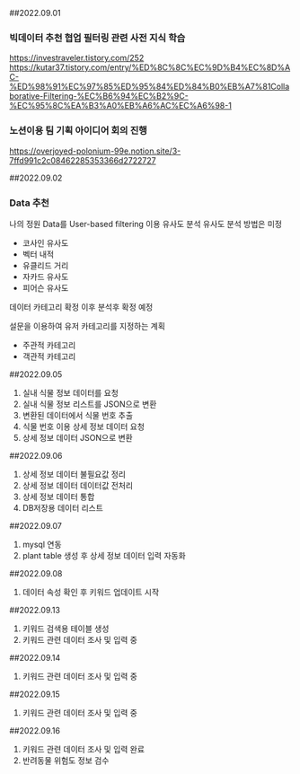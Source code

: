 ##2022.09.01

### 빅데이터 추천 협업 필터링 관련 사전 지식 학습

https://investraveler.tistory.com/252
https://kutar37.tistory.com/entry/%ED%8C%8C%EC%9D%B4%EC%8D%AC-%ED%98%91%EC%97%85%ED%95%84%ED%84%B0%EB%A7%81Collaborative-Filtering-%EC%B6%94%EC%B2%9C-%EC%95%8C%EA%B3%A0%EB%A6%AC%EC%A6%98-1

### 노션이용 팀 기획 아이디어 회의 진행

https://overjoyed-polonium-99e.notion.site/3-7ffd991c2c08462285353366d2722727

##2022.09.02

### Data 추천

나의 정원 Data를 User-based filtering 이용 유사도 분석
유사도 분석 방법은 미정

- 코사인 유사도
- 벡터 내적
- 유클리드 거리
- 자카드 유사도
- 피어슨 유사도

데이터 카테고리 확정 이후 분석후 확정 예정

설문을 이용하여 유저 카테고리를 지정하는 계획

- 주관적 카테고리
- 객관적 카테고리

##2022.09.05

1.  실내 식물 정보 데이터를 요청
2.  실내 식물 정보 리스트를 JSON으로 변환
3.  변환된 데이터에서 식물 번호 추출
4.  식물 번호 이용 상세 정보 데이터 요청
5.  상세 정보 데이터 JSON으로 변환

##2022.09.06

1. 상세 정보 데이터 불필요값 정리
2. 상세 정보 데이터 데이터값 전처리
3. 상세 정보 데이터 통합
4. DB저장용 데이터 리스트

##2022.09.07

1. mysql 연동
2. plant table 생성 후 상세 정보 데이터 입력 자동화

##2022.09.08

1. 데이터 속성 확인 후 키워드 업데이트 시작

##2022.09.13

1. 키워드 검색용 테이블 생성
2. 키워드 관련 데이터 조사 및 입력 중

##2022.09.14

1. 키워드 관련 데이터 조사 및 입력 중

##2022.09.15

1. 키워드 관련 데이터 조사 및 입력 중

##2022.09.16

1. 키워드 관련 데이터 조사 및 입력 완료
2. 반려동물 위험도 정보 검수
